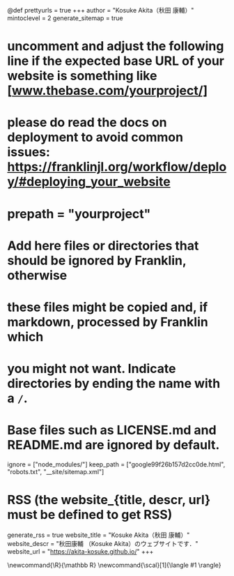 <!--
Add here global page variables to use throughout your website.
-->
@def prettyurls = true
+++
author = "Kosuke Akita（秋田 康輔）"
mintoclevel = 2
generate_sitemap = true

# uncomment and adjust the following line if the expected base URL of your website is something like [www.thebase.com/yourproject/]
# please do read the docs on deployment to avoid common issues: https://franklinjl.org/workflow/deploy/#deploying_your_website
# prepath = "yourproject"

# Add here files or directories that should be ignored by Franklin, otherwise
# these files might be copied and, if markdown, processed by Franklin which
# you might not want. Indicate directories by ending the name with a `/`.
# Base files such as LICENSE.md and README.md are ignored by default.

ignore = ["node_modules/"]
keep_path = ["google99f26b157d2cc0de.html", "robots.txt", "__site/sitemap.xml"]


# RSS (the website_{title, descr, url} must be defined to get RSS)
generate_rss = true
website_title = "Kosuke Akita（秋田 康輔）"
website_descr = "秋田康輔 （Kosuke Akita）のウェブサイトです．"
website_url   = "https://akita-kosuke.github.io/"
+++

<!--
Add here global latex commands to use throughout your pages.
-->
\newcommand{\R}{\mathbb R}
\newcommand{\scal}[1]{\langle #1 \rangle}
